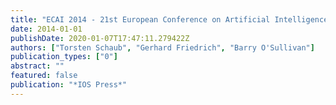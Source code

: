 ```yaml
---
title: "ECAI 2014 - 21st European Conference on Artificial Intelligence, 18-22 August 2014, Prague, Czech Republic - Including Prestigious Applications of Intelligent Systems (PAIS 2014)"
date: 2014-01-01
publishDate: 2020-01-07T17:47:11.279422Z
authors: ["Torsten Schaub", "Gerhard Friedrich", "Barry O'Sullivan"]
publication_types: ["0"]
abstract: ""
featured: false
publication: "*IOS Press*"
---
```


